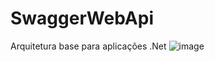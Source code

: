# SwaggerWebApi
Arquitetura base para aplicações .Net
![image](https://user-images.githubusercontent.com/49374221/135020989-9dbb6efb-1664-4e03-bfdf-355815c2bcc7.png)
